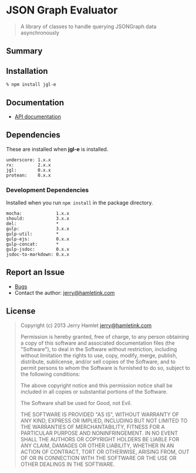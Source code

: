 JSON Graph Evaluator
====================

> A library of classes to handle querying JSONGraph data asynchronously



Summary
-------




Installation
------------

~~~
% npm install jgl-e
~~~



Documentation
-------------

* [API documentation](API.md)




Dependencies
------------

These are installed when **jgl-e** is installed.

~~~
underscore: 1.x.x
rx:         2.x.x
jgl:        0.x.x
protean:    0.x.x
~~~

### Development Dependencies ###

Installed when you run `npm install` in the package directory.

~~~
mocha:             1.x.x
should:            3.x.x
del:               *
gulp:              3.x.x
gulp-util:         *
gulp-ejs:          0.x.x
gulp-concat:       *
gulp-jsdoc:        0.x.x
jsdoc-to-markdown: 0.x.x
~~~



Report an Issue
---------------

* [Bugs](http://github.com/jhamlet/jgl-e/issues)
* Contact the author: <jerry@hamletink.com>



License
-------

> Copyright (c) 2013 Jerry Hamlet <jerry@hamletink.com>
> 
> Permission is hereby granted, free of charge, to any person
> obtaining a copy of this software and associated documentation
> files (the "Software"), to deal in the Software without
> restriction, including without limitation the rights to use,
> copy, modify, merge, publish, distribute, sublicense, and/or sell
> copies of the Software, and to permit persons to whom the
> Software is furnished to do so, subject to the following
> conditions:
> 
> The above copyright notice and this permission notice shall be
> included in all copies or substantial portions of the Software.
> 
> The Software shall be used for Good, not Evil.
> 
> THE SOFTWARE IS PROVIDED "AS IS", WITHOUT WARRANTY OF ANY KIND,
> EXPRESS OR IMPLIED, INCLUDING BUT NOT LIMITED TO THE WARRANTIES
> OF MERCHANTABILITY, FITNESS FOR A PARTICULAR PURPOSE AND
> NONINFRINGEMENT. IN NO EVENT SHALL THE AUTHORS OR COPYRIGHT
> HOLDERS BE LIABLE FOR ANY CLAIM, DAMAGES OR OTHER LIABILITY,
> WHETHER IN AN ACTION OF CONTRACT, TORT OR OTHERWISE, ARISING
> FROM, OUT OF OR IN CONNECTION WITH THE SOFTWARE OR THE USE OR
> OTHER DEALINGS IN THE SOFTWARE.
